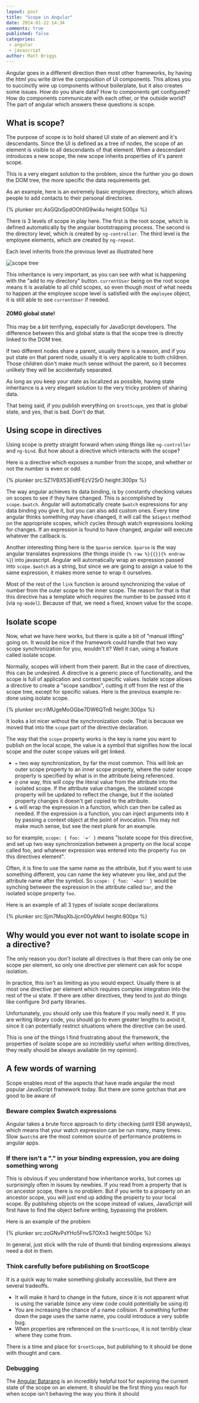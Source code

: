 ```yaml
---
layout: post
title: "Scope in Angular"
date: 2014-01-22 14:34
comments: true
published: false
categories:
 - angular
 - javascript
author: Matt Briggs
---
```


Angular goes in a different direction then most other frameworks, by having the html you write drive the composition of UI components. This allows you to succinctly wire up components without boilerplate, but it also creates some issues. How do you share data? How to components get configured? How do components communicate with each other, or the outside world? The part of angular which answers these questions is scope.

## What is scope?

The purpose of scope is to hold shared UI state of an element and it's descendants. Since the UI is defined as a tree of nodes, the scope of an element is visible to all descendants of that element. When a descendant introduces a new scope, the new scope inherits properties of it's parent scope.

This is a very elegant solution to the problem, since the further you go down the DOM tree, the more specific the data requirements get.

As an example, here is an extremely basic employee directory, which allows people to add contacts to their personal directories.

{% plunker src:AsGQlxSpdOOhIlG9wi4u height:500px %}

There is 3 levels of scope in play here. The first is the root scope, which is defined automatically by the angular bootstrapping process. The second is the directory level, which is created by `ng-controller`. The third level is the employee elements, which are created by `ng-repeat`.

Each level inherits from the previous level as illustrated here

![scope tree](/images/scopes/scope_tree.png)

This inheritance is very important, as you can see with what is happening with the "add to my directory" button. `currentUser` being on the root scope means it is available to all child scopes, so even though most of what needs to happen at the employee scope level is satisfied with the `employee` object, it is still able to see `currentUser` if needed.

#### ZOMG global state!

This may be a bit terrifying, especially for JavaScript developers. The difference between this and global state is that the scope tree is directly linked to the DOM tree.

If two different nodes share a parent, usually there is a reason, and if you put state on that parent node, usually it is very applicable to both children. Those children don't make much sense without the parent, so it becomes unlikely they will be accidentally separated.

As long as you keep your state as localized as possible, having state inheritance is a very elegant solution to the very tricky problem of sharing data.

That being said, if you publish everything on `$rootScope`, yes that is global state, and yes, that is bad. Don't do that.

## Using scope in directives

Using scope is pretty straight forward when using things like `ng-controller` and `ng-bind`. But how about a directive which interacts with the scope?

Here is a directive which exposes a number from the scope, and whether or not the number is even or odd.

{% plunker src:SZ1VBX53EidtFEzV2SrD height:300px %}

The way angular achieves its data binding, is by constantly checking values on scopes to see if they have changed. This is accomplished by `scope.$watch`. Angular will automatically create `$watch` expressions for any data binding you give it, but you can also add custom ones. Every time angular thinks something may have changed, it will call the `$digest` method on the appropriate scopes, which cycles through watch expressions looking for changes. If an expression is found to have changed, angular will execute whatever the callback is.

Another interesting thing here is the `$parse` service. `$parse` is the way angular translates expressions (the things inside `{% raw %}{{}}{% endraw %}`) into javascript. Angular will automatically wrap an expression passed into `scope.$watch` as a string, but since we are going to assign a value to the same expression, it makes more sense to wrap it ourselves.

Most of the rest of the `link` function is around synchronizing the value of number from the outer scope to the inner scope. The reason for that is that this directive has a template which requires the number to be passed into it (via `ng-model`). Because of that, we need a fixed, known value for the scope.


## Isolate scope

Now, what we have here works, but there is quite a bit of "manual lifting" going on. It would be nice if the framework could handle that two way scope synchronization for you, wouldn't it? Well it can, using a feature called isolate scope.

Normally, scopes will inherit from their parent. But in the case of directives, this can be undesired. A directive is a generic piece of functionality, and the scope is full of application and context specific values. Isolate scope allows a directive to create a "scope sandbox", cutting it off from the rest of the scope tree, except for specific values. Here is the previous example re-done using isolate scope.

{% plunker src:riMUgeMoOGbe7DW6QTnB height:300px %}

It looks a lot nicer without the synchronization code. That is because we moved that into the `scope` part of the directive declaration.

The way that the `scope` property works is the key is name you want to publish on the local scope, the value is a symbol that signifies how the local scope and the outer scope values will get linked.

- `=` two way synchronization, by far the most common. This will link an outer scope property to an inner scope property, where the outer scope property is specified by what is in the attribute being referenced.
- `@` one way, this will copy the literal value from the attribute into the isolated scope. If the attribute value changes, the isolated scope property will be updated to reflect the change, but if the isolated property changes it doesn't get copied to the attribute.
- `&` will wrap the expression in a function, which can then be called as needed. If the expression is a function, you can inject arguments into it by passing a context object at the point of invocation. This may not make much sense, but see the next plunk for an example.

so for example, `scope: { foo: '=' }` means "Isolate scope for this directive, and set up two way synchronization between a property on the local scope called foo, and whatever expression was entered into the property `foo` on this directives element".

Often, it is fine to use the same name as the attribute, but if you want to use something different, you can name the key whatever you like, and put the attribute name after the symbol. So `scope: { foo: '=bar' }` would be synching between the expression in the attribute called `bar`, and the isolated scope property `foo`.

Here is an example of all 3 types of isolate scope declarations

{% plunker src:Sjm7MsqXbJjcn00yANvl height:800px %}


## Why would you ever not want to isolate scope in a directive?

The only reason you don't isolate all directives is that there can only be one scope per element, so only one directive per element can ask for scope isolation.

In practice, this isn't as limiting as you would expect. Usually there is at most one directive per element which requires complex integration into the rest of the ui state. If there are other directives, they tend to just do things like configure 3rd party libraries.

Unfortunately, you should only use this feature if you really need it. If you are writing library code, you should go to even greater lengths to avoid it, since it can potentially restrict situations where the directive can be used.

This is one of the things I find frustrating about the framework, the properties of isolate scope are so incredibly useful when writing directives, they really should be always available (in my opinion).

## A few words of warning

Scope enables most of the aspects that have made angular the most popular JavaScript framework today. But there are some gotchas that are good to be aware of

### Beware complex $watch expressions

Angular takes a brute force approach to dirty checking (until ES6 anyways), which means that your watch expression can be run many, many times. Slow `$watch`s are the most common source of performance problems in angular apps.

### If there isn't a "." in your binding expression, you are doing something wrong

This is obvious if you understand how inheritance works, but comes up surprisingly often in issues by newbies. If you read from a property that is on ancestor scope, there is no problem. But if you write to a property on an ancestor scope, you will just end up adding the property to your local scope. By publishing objects on the scope instead of values, JavaScript will first have to find the object before writing, bypassing the problem.

Here is an example of the problem

{% plunker src:zoGNvPsYHo5FnvS7OXn3 height:500px %}

In general, just stick with the rule of thumb that binding expressions always need a dot in them.


### Think carefully before publishing on $rootScope

It is a quick way to make something globally accessible, but there are several tradeoffs.

- It will make it hard to change in the future, since it is not apparent what is using the variable (since any view code could potentially be using it)
- You are increasing the chance of a name collision. If something further down the page uses the same name, you could introduce a very subtle bug.
- When properties are referenced on the `$rootScope`, it is not terribly clear where they come from.

There is a time and place for `$rootScope`, but publishing to it should be done with thought and care.


### Debugging

The [Angular Batarang](https://chrome.google.com/webstore/detail/angularjs-batarang/ighdmehidhipcmcojjgiloacoafjmpfk?hl=en) is an incredibly helpful tool for exploring the current state of the scope on an element. It should be the first thing you reach for when scope isn't behaving the way you think it should
